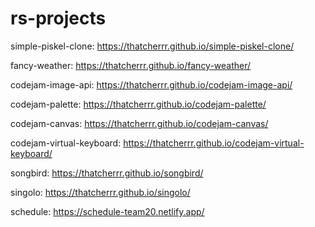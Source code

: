 # rs-projects
simple-piskel-clone: https://thatcherrr.github.io/simple-piskel-clone/

fancy-weather: https://thatcherrr.github.io/fancy-weather/

codejam-image-api: https://thatcherrr.github.io/codejam-image-api/

codejam-palette: https://thatcherrr.github.io/codejam-palette/

codejam-canvas: https://thatcherrr.github.io/codejam-canvas/

codejam-virtual-keyboard: https://thatcherrr.github.io/codejam-virtual-keyboard/

songbird: https://thatcherrr.github.io/songbird/

singolo: https://thatcherrr.github.io/singolo/

schedule: https://schedule-team20.netlify.app/

